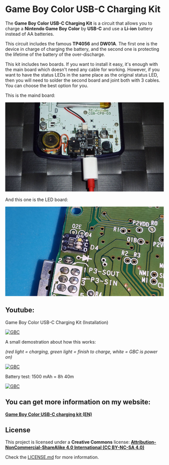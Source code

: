 # Game Boy Color USB-C Charging Kit

The **Game Boy Color USB-C Charging Kit** is a circuit that allows you to charge a **Nintendo Game Boy Color** by **USB-C** and use a **Li-ion** battery instead of AA batteries.

This circuit includes the famous **TP4056** and **DW01A**. The first one is the device in charge of charging the battery, and the second one is protecting the lifetime of the battery of the over-discharge.

This kit includes two boards. If you want to install it easy, it's enough with the main board which doesn't need any cable for working. However, if you want to have the status LEDs in the same place as the original status LED, then you will need to solder the second board and joint both with 3 cables. You can choose the best option for you.

This is the maind board:

![GBC](https://raw.githubusercontent.com/giltesa/Game-Boy-Color-USB-C-charging-kit/master/4.%20Photos/P1170518.jpg)

And this one is the LED board:

![GBC](https://raw.githubusercontent.com/giltesa/Game-Boy-Color-USB-C-charging-kit/master/4.%20Photos/IMG_20201130_212004.jpg)



## Youtube:

Game Boy Color USB-C Charging Kit (Installation)

[![GBC](https://img.youtube.com/vi/6jVHuUIQE74/0.jpg)](https://www.youtube.com/watch?v=6jVHuUIQE74)


A small demostration about how this works:

*(red light = charging, green light = finish to charge, white = GBC is power on)*

[![GBC](https://img.youtube.com/vi/vwyqkQ_spI8/0.jpg)](https://www.youtube.com/watch?v=vwyqkQ_spI8)


Battery test: 1500 mAh = 8h 40m

[![GBC](https://img.youtube.com/vi/jIQpzhPCvvI/0.jpg)](https://www.youtube.com/watch?v=jIQpzhPCvvI)



## You can get more information on my website:

[**Game Boy Color USB-C charging kit (EN)**](https://giltesa.com/en/nintendo-usb-c-charging-kit)



## License

This project is licensed under a **Creative Commons** license:
**[Attribution-NonCommercial-ShareAlike 4.0 International (CC BY-NC-SA 4.0) ](https://creativecommons.org/licenses/by-nc-sa/4.0/)**

Check the [LICENSE.md](LICENSE.md) for more information.